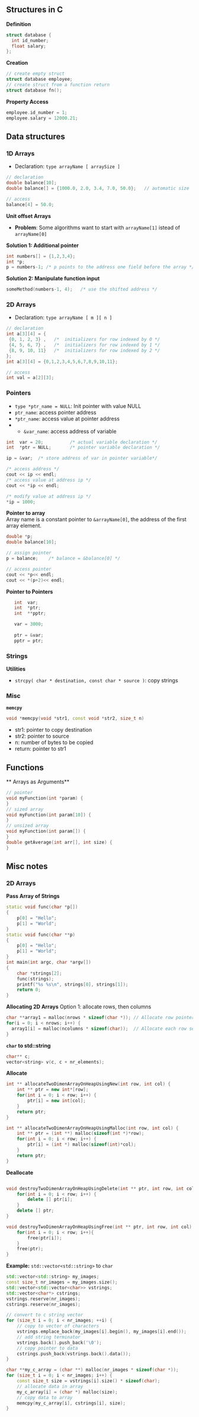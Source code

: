 
## Structures in C

**Definition**

```cpp
struct database {
  int id_number;
  float salary;
};
```

**Creation**
```cpp
// create empty struct
struct database employee;
// create struct from a function return
struct database fn();
```

**Property Access**

```cpp
employee.id_number = 1;
employee.salary = 12000.21;
```


## Data structures



### 1D Arrays


- Declaration: `type arrayName [ arraySize ]`

```cpp
// declaration
double balance[10];
double balance[] = {1000.0, 2.0, 3.4, 7.0, 50.0};	// automatic size

// access
balance[4] = 50.0;
```

**Unit offset Arrays**  
- **Problem**: Some algorithms want to start with `arrayName[1]` istead of `arrayName[0]` 


**Solution 1: Additional pointer**
```cpp
int numbers[] = {1,2,3,4};
int *p;
p = numbers-1; /* p points to the address one field before the array */
```

**Solution 2: Manipulate function input**
```c
someMethod(numbers-1, 4);	/* use the shifted address */
```

### 2D Arrays

- Declaration: `type arrayName [ m ][ n ]`

```cpp
// declaration
int a[3][4] = {  
 {0, 1, 2, 3} ,   /*  initializers for row indexed by 0 */
 {4, 5, 6, 7} ,   /*  initializers for row indexed by 1 */
 {8, 9, 10, 11}   /*  initializers for row indexed by 2 */
};
int a[3][4] = {0,1,2,3,4,5,6,7,8,9,10,11};

// access
int val = a[2][3];
```

### Pointers

- `type *ptr_name = NULL`: Init pointer with value NULL
- `ptr_name`: access pointer address
- `*ptr_name`: access value at pointer address
- - `&var_name`: access address of variable

```cpp
int  var = 20;   		/* actual variable declaration */
int  *ptr = NULL;       /* pointer variable declaration */

ip = &var;  /* store address of var in pointer variable*/

/* access address */
cout << ip << endl;
/* access value at address ip */
cout << *ip << endl;

/* modify value at address ip */
*ip = 1000;

```

**Pointer to array**  
Array name is a constant pointer to `&arrayName[0]`, the address of the first array element.


```cpp
double *p;
double balance[10];

// assign pointer
p = balance;	/* balance = &balance[0] */

// access pointer
cout << *p<< endl;
cout << *(p+2)<< endl;
```

**Pointer to Pointers**  


```cpp
   int  var;
   int  *ptr;
   int  **pptr;

   var = 3000;
   
   ptr = &var;
   pptr = ptr;
```

### Strings

**Utilities**
- `strcpy( char * destination, const char * source )`: copy strings

### Misc


**`memcpy`**
```cpp
void *memcpy(void *str1, const void *str2, size_t n)
```
- str1: pointer to copy destination
- str2: pointer to source
- n: number of bytes to be copied
- return: pointer to str1


## Functions


** Arrays as Arguments**

```cpp
// pointer
void myFunction(int *param) {
}
// sized array
void myFunction(int param[10]) {
}
// unsized array
void myFunction(int param[]) {
}
double getAverage(int arr[], int size) {
}
```



## Misc notes



### 2D Arrays

**Pass Array of Strings**
```cpp
static void func(char *p[])
{
    p[0] = "Hello";
    p[1] = "World";
}
static void func(char **p)
{
    p[0] = "Hello";
    p[1] = "World";
}
int main(int argc, char *argv[])
{
    char *strings[2];
    func(strings);
    printf("%s %s\n", strings[0], strings[1]);
    return 0;
}
```


**Allocating 2D Arrays**
Option 1: allocate rows, then columns
```cpp
char **array1 = malloc(nrows * sizeof(char *)); // Allocate row pointers
for(i = 0; i < nrows; i++) {
  array1[i] = malloc(ncolumns * sizeof(char));  // Allocate each row separately
}
```



**`char` to std::string**

```cpp
char** c;
vector<string> v(c, c + nr_elements);
```

**Allocate**
```cpp
int ** allocateTwoDimenArrayOnHeapUsingNew(int row, int col) {
	int ** ptr = new int*[row];
	for(int i = 0; i < row; i++) {
		ptr[i] = new int[col];
	}
	return ptr;
}

int ** allocateTwoDimenArrayOnHeapUsingMalloc(int row, int col) {
	int ** ptr = (int **) malloc(sizeof(int *)*row);
	for(int i = 0; i < row; i++) {
		ptr[i] = (int *) malloc(sizeof(int)*col);
	}
	return ptr;
}
```


**Deallocate**

```cpp

void destroyTwoDimenArrayOnHeapUsingDelete(int ** ptr, int row, int col){
	for(int i = 0; i < row; i++) {
		delete [] ptr[i];
	}
	delete [] ptr;
}

void destroyTwoDimenArrayOnHeapUsingFree(int ** ptr, int row, int col) {
	for(int i = 0; i < row; i++){
		free(ptr[i]);
	}
	free(ptr);
}
```

**Example:** `std::vector<std::string>` to `char`

```cpp
std::vector<std::string> my_images;
const size_t nr_images = my_images.size();
std::vector<std::vector<char>> vstrings;
std::vector<char*> cstrings;
vstrings.reserve(nr_images);
cstrings.reserve(nr_images);

// convert to c string vector
for (size_t i = 0; i < nr_images; ++i) {
	// copy to vector of characters
    vstrings.emplace_back(my_images[i].begin(), my_images[i].end());
    // add string terminator
    vstrings.back().push_back('\0');
    // copy pointer to data
    cstrings.push_back(vstrings.back().data());
}

char **my_c_array = (char **) malloc(nr_images * sizeof(char *));
for (size_t i = 0; i < nr_images; i++) {
    const size_t size = vstrings[i].size() * sizeof(char);
    // allocate data in array
    my_c_array[i] = (char *) malloc(size);
    // copy data to array
    memcpy(my_c_array[i], cstrings[i], size);
}
```




